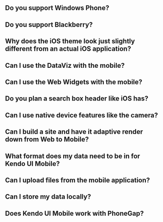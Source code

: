 ## Do you support Windows Phone?
## Do you support Blackberry?
## Why does the iOS theme look just slightly different from an actual iOS application?
## Can I use the DataViz with the mobile?
## Can I use the Web Widgets with the mobile?
## Do you plan a search box header like iOS has?
## Can I use native device features like the camera?
## Can I build a site and have it adaptive render down from Web to Mobile?
## What format does my data need to be in for Kendo UI Mobile?
## Can I upload files from the mobile application?
## Can I store my data locally?
## Does Kendo UI Mobile work with PhoneGap?
